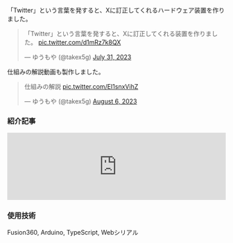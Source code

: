 「Twitter」という言葉を発すると、Xに訂正してくれるハードウェア装置を作りました。

<blockquote class="twitter-tweet"><p lang="ja" dir="ltr">「Twitter」という言葉を発すると、Xに訂正してくれる装置を作りました。 <a href="https://t.co/d1mRz7k8QX">pic.twitter.com/d1mRz7k8QX</a></p>&mdash; ゆうもや (@takex5g) <a href="https://twitter.com/takex5g/status/1685939454392074240?ref_src=twsrc%5Etfw">July 31, 2023</a></blockquote> <script async src="https://platform.twitter.com/widgets.js" charset="utf-8"></script>

仕組みの解説動画も製作しました。

<blockquote class="twitter-tweet"><p lang="ja" dir="ltr">仕組みの解説 <a href="https://t.co/EI1snxVihZ">pic.twitter.com/EI1snxVihZ</a></p>&mdash; ゆうもや (@takex5g) <a href="https://twitter.com/takex5g/status/1688075084358180864?ref_src=twsrc%5Etfw">August 6, 2023</a></blockquote> <script async src="https://platform.twitter.com/widgets.js" charset="utf-8"></script>


### 紹介記事

<iframe 
  class="hatenablogcard" 
  style="width:100%;height:155px;max-width:680px;" 
  title="「Twitter」と言うと「X」に訂正してくる装置が発明される　モヤッとする「エックス！」にパンチする動画が謎の爽快感" 
  src="https://hatenablog-parts.com/embed?url=https://nlab.itmedia.co.jp/nl/articles/2308/04/news033.html" 
  width="300" height="150" frameborder="0" scrolling="no">
</iframe>

### 使用技術
Fusion360, Arduino, TypeScript, Webシリアル